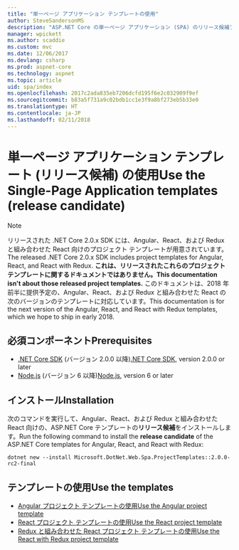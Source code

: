```yaml
---
title: "単一ページ アプリケーション テンプレートの使用"
author: SteveSandersonMS
description: "ASP.NET Core の単一ページ アプリケーション (SPA) のリリース候補プロジェクト テンプレートをインストールして、作業を開始する方法を説明します。"
manager: wpickett
ms.author: scaddie
ms.custom: mvc
ms.date: 12/06/2017
ms.devlang: csharp
ms.prod: aspnet-core
ms.technology: aspnet
ms.topic: article
uid: spa/index
ms.openlocfilehash: 2017c2ada835eb7206dcfd195f6e2c032909f9ef
ms.sourcegitcommit: b83a5f731a9c02bdb1cc1e3f9a8bf273eb5b33e0
ms.translationtype: HT
ms.contentlocale: ja-JP
ms.lasthandoff: 02/11/2018
---
```

# <a name="use-the-single-page-application-templates-release-candidate"></a><span data-ttu-id="613da-103">単一ページ アプリケーション テンプレート (リリース候補) の使用</span><span class="sxs-lookup"><span data-stu-id="613da-103">Use the Single-Page Application templates (release candidate)</span></span>

> [!NOTE]
> <span data-ttu-id="613da-104">リリースされた .NET Core 2.0.x SDK には、Angular、React、および Redux と組み合わせた React 向けのプロジェクト テンプレートが用意されています。</span><span class="sxs-lookup"><span data-stu-id="613da-104">The released .NET Core 2.0.x SDK includes project templates for Angular, React, and React with Redux.</span></span> <span data-ttu-id="613da-105">**これは、リリースされたこれらのプロジェクト テンプレートに関するドキュメントではありません。**</span><span class="sxs-lookup"><span data-stu-id="613da-105">**This documentation isn't about those released project templates.**</span></span> <span data-ttu-id="613da-106">このドキュメントは、2018 年前半に提供予定の、Angular、React、および Redux と組み合わせた React の次のバージョンのテンプレートに対応しています。</span><span class="sxs-lookup"><span data-stu-id="613da-106">This documentation is for the next version of the Angular, React, and React with Redux templates, which we hope to ship in early 2018.</span></span>

## <a name="prerequisites"></a><span data-ttu-id="613da-107">必須コンポーネント</span><span class="sxs-lookup"><span data-stu-id="613da-107">Prerequisites</span></span>

* <span data-ttu-id="613da-108">[.NET Core SDK](https://www.microsoft.com/net/download) (バージョン 2.0.0 以降)</span><span class="sxs-lookup"><span data-stu-id="613da-108">[.NET Core SDK](https://www.microsoft.com/net/download), version 2.0.0 or later</span></span>
* <span data-ttu-id="613da-109">[Node.js](https://nodejs.org) (バージョン 6 以降)</span><span class="sxs-lookup"><span data-stu-id="613da-109">[Node.js](https://nodejs.org), version 6 or later</span></span>

## <a name="installation"></a><span data-ttu-id="613da-110">インストール</span><span class="sxs-lookup"><span data-stu-id="613da-110">Installation</span></span>

<span data-ttu-id="613da-111">次のコマンドを実行して、Angular、React、および Redux と組み合わせた React 向けの、ASP.NET Core テンプレートの**リリース候補**をインストールします。</span><span class="sxs-lookup"><span data-stu-id="613da-111">Run the following command to install the **release candidate** of the ASP.NET Core templates for Angular, React, and React with Redux:</span></span>

```console
dotnet new --install Microsoft.DotNet.Web.Spa.ProjectTemplates::2.0.0-rc2-final
```

## <a name="use-the-templates"></a><span data-ttu-id="613da-112">テンプレートの使用</span><span class="sxs-lookup"><span data-stu-id="613da-112">Use the templates</span></span>

- [<span data-ttu-id="613da-113">Angular プロジェクト テンプレートの使用</span><span class="sxs-lookup"><span data-stu-id="613da-113">Use the Angular project template</span></span>](xref:spa/angular)
- [<span data-ttu-id="613da-114">React プロジェクト テンプレートの使用</span><span class="sxs-lookup"><span data-stu-id="613da-114">Use the React project template</span></span>](xref:spa/react)
- [<span data-ttu-id="613da-115">Redux と組み合わせた React プロジェクト テンプレートの使用</span><span class="sxs-lookup"><span data-stu-id="613da-115">Use the React with Redux project template</span></span>](xref:spa/react-with-redux)

